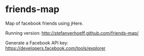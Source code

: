 friends-map
===========

Map of facebook friends using jHere.

Running version:
http://stefanverhoeff.github.com/friends-map/

Generate a Facebook API key:
https://developers.facebook.com/tools/explorer
